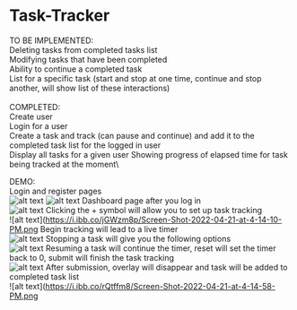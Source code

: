 # Task-Tracker

TO BE IMPLEMENTED:\
Deleting tasks from completed tasks list\
Modifying tasks that have been completed\
Ability to continue a completed task\
List for a specific task (start and stop at one time, continue and stop another, will show list of these interactions)\
\
COMPLETED:\
Create user\
Login for a user\
Create a task and track (can pause and continue) and add it to the completed task list for the logged in user\
Display all tasks for a given user
Showing progress of elapsed time for task being tracked at the moment\

DEMO:\
Login and register pages\
![alt text](https://i.ibb.co/W5PGvbN/Screen-Shot-2022-04-21-at-4-12-55-PM.png)
![alt text](https://i.ibb.co/G25LvZV/Screen-Shot-2022-04-21-at-4-13-06-PM.png)
Dashboard page after you log in\
![alt text](https://i.ibb.co/TR6DdBc/Screen-Shot-2022-04-21-at-4-13-18-PM.png)
Clicking the + symbol will allow you to set up task tracking\
![alt text](https://i.ibb.co/jGWzm8p/Screen-Shot-2022-04-21-at-4-14-10-PM.png
Begin tracking will lead to a live timer\
![alt text](https://i.ibb.co/rt4333g/Screen-Shot-2022-04-21-at-4-14-27-PM.png)
Stopping a task will give you the following options\
![alt text](https://i.ibb.co/PW4XCRw/Screen-Shot-2022-04-21-at-4-14-33-PM.png)
Resuming a task will continue the timer, reset will set the timer back to 0, submit will finish the task tracking\
![alt text](https://i.ibb.co/0Bm4ygV/Screen-Shot-2022-04-21-at-4-14-50-PM.png)
After submission, overlay will disappear and task will be added to completed task list\
![alt text](https://i.ibb.co/rQtffm8/Screen-Shot-2022-04-21-at-4-14-58-PM.png
